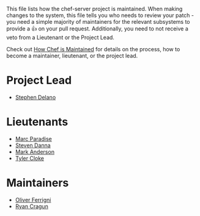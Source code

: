 This file lists how the chef-server project is maintained. When making changes to the system, this file tells you who needs to review your patch - you need a simple majority of maintainers for the relevant subsystems to provide a :+1: on your pull request. Additionally, you need to not receive a veto from a Lieutenant or the Project Lead.

Check out [How Chef is Maintained](https://github.com/chef/chef-rfc/blob/master/rfc030-maintenance-policy.md#how-the-project-is-maintained) for details on the process, how to become a maintainer, lieutenant, or the project lead.

# Project Lead

- [Stephen Delano](https://github.com/sdelano)

# Lieutenants

- [Marc Paradise](https://github.com/marcparadise)
- [Steven Danna](https://github.com/stevendanna)
- [Mark Anderson](https://github.com/markan)
- [Tyler Cloke](https://github.com/tylercloke)

# Maintainers

- [Oliver Ferrigni](https://github.com/oferrigni)
- [Ryan Cragun](https://github.com/ryancragun)
